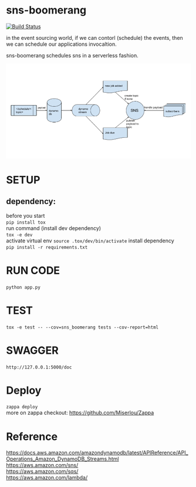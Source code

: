# sns-boomerang

[![Build Status](https://travis-ci.org/zdjohn/sns-boomerang.svg?branch=master)](https://travis-ci.org/zdjohn/sns-boomerang)

in the event sourcing world, if we can contorl (schedule) the events, then we can schedule our applications invocaltion.

sns-boomerang schedules sns in a serverless fashion.

![boomerang](boomerang.png)

# SETUP

## dependency:

before you start  
`pip install tox`  
run command (install dev dependency)  
`tox -e dev`  
activate virtual env
`source .tox/dev/bin/activate`
install dependency  
`pip install -r requirements.txt`

# RUN CODE

`python app.py`

# TEST

`tox -e test -- --cov=sns_boomerang tests --cov-report=html`

# SWAGGER

`http://127.0.0.1:5000/doc`

# Deploy

`zappa deploy`  
more on zappa checkout: https://github.com/Miserlou/Zappa

# Reference

https://docs.aws.amazon.com/amazondynamodb/latest/APIReference/API_Operations_Amazon_DynamoDB_Streams.html  
https://aws.amazon.com/sns/  
https://aws.amazon.com/sqs/  
https://aws.amazon.com/lambda/
